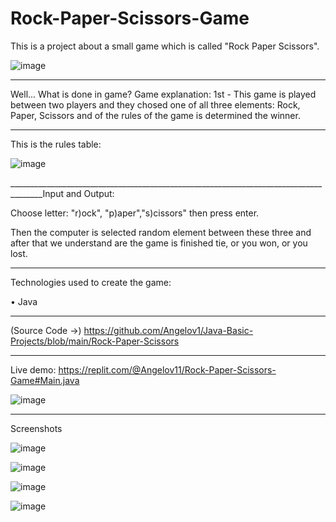 # Rock-Paper-Scissors-Game 
This is a project about a small game which is called "Rock Paper Scissors".

![image](https://user-images.githubusercontent.com/117378467/203860825-5c7c97ca-f4fc-43d8-af84-bc03e43487b5.png)

______________________________________________________________________________________
Well... What is done in game? Game explanation: 1st - This game is played between two players and they chosed one of all three elements: Rock, Paper, Scissors and of the rules of the game is determined the winner. 

______________________________________________________________________________________
This is the rules table:

![image](https://user-images.githubusercontent.com/117378467/203854666-7e3de44a-8bca-40d9-9223-2520698b1d05.png)


______________________________________________________________________________________Input and Output:

Choose letter: "r)ock", "p)aper","s)cissors" then press enter.

Then the computer is selected random element between these three and after that we understand are the game is finished tie, or you won, or you lost.

______________________________________________________________________________________
Technologies used to create the game:

• Java

______________________________________________________________________________________
(Source Code ->) https://github.com/Angelov1/Java-Basic-Projects/blob/main/Rock-Paper-Scissors


______________________________________________________________________________________
Live demo: https://replit.com/@Angelov11/Rock-Paper-Scissors-Game#Main.java

![image](https://user-images.githubusercontent.com/117378467/203860616-46d62600-ff31-47f2-92ef-7bfddc5ed125.png)


______________________________________________________________________________________
Screenshots

![image](https://user-images.githubusercontent.com/117378467/203858352-d4965e4f-b708-4726-a596-d47612295e99.png)

![image](https://user-images.githubusercontent.com/117378467/203858540-5b8959ad-136b-4102-846e-8da85f2a10dc.png)

![image](https://user-images.githubusercontent.com/117378467/203858866-3204bdde-c119-4016-bdf2-49f8dc8f2915.png)

![image](https://user-images.githubusercontent.com/117378467/203858661-b7d3a7f2-6ede-4d60-8b9e-a0964d06288c.png)
